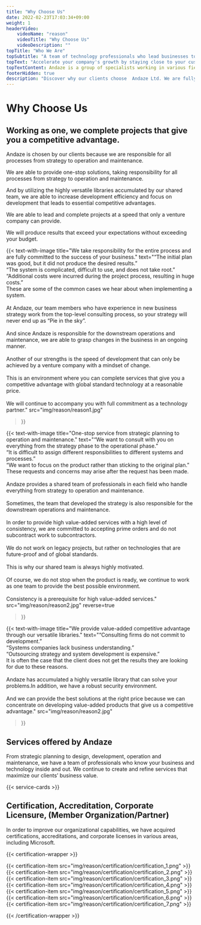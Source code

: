 ```yaml
---
title: "Why Choose Us"
date: 2022-02-23T17:03:34+09:00
weight: 1
headerVideo: 
    videoName: "reason"
    videoTitle: "Why Choose Us"
    videoDescription: ""
topTitle: "Who We Are"
topSubtitle: "A team of technology professionals who lead businesses to success"
topText: "Accelerate your company's growth by staying close to your customers"
topTextContent: Andaze is a group of specialists working in various fields. Our team of business-savvy technology professionals catches the changes in your business and proposes successful strategies that are not just a "Pie in the sky". Then, we start system development efficiently, using superior technology of global standards. We provide solutions that lead your business to success at a reasonable price using the "Andaze Method," in which every member functions as a player.
footerHidden: true
description: "Discover why our clients choose  Andaze Ltd. We are fully committed to being your technology partner for your business success, taking responsibility for the entire process from strategic planning to operations and maintenance."
---
```


# Why Choose Us

## Working as one, we complete projects that give you a competitive advantage.



Andaze is chosen by our clients because we are responsible for all processes from strategy to operation and maintenance.  

We are able to provide one-stop solutions, taking responsibility for all processes from strategy to operation and maintenance.  

And by utilizing the highly versatile libraries accumulated by our shared team, we are able to increase development efficiency and focus on development that leads to essential competitive advantages.  

We are able to lead and complete projects at a speed that only a venture company can provide.  

We will produce results that exceed your expectations without exceeding your budget.  



{{< text-with-image 
    title="We take responsibility for the entire process and are fully committed to the success of your business."
    text="“The initial plan was good, but it did not produce the desired results.”<br>“The system is complicated, difficult to use, and does not take root.”<br>“Additional costs were incurred during the project process, resulting in huge costs.”<br>These are some of the common cases we hear about when implementing a system.<br><br>At Andaze, our team members who have experience in new business strategy work from the top-level consulting process, so your strategy will never end up as “Pie in the sky”.<br><br>And since Andaze is responsible for the downstream operations and maintenance, we are able to grasp changes in the business in an ongoing manner.<br><br>Another of our strengths is the speed of development that can only be achieved by a venture company with a mindset of change.<br><br>This is an environment where you can complete services that give you a competitive advantage with global standard technology at a reasonable price.<br><br>We will continue to accompany you with full commitment as a technology partner."
    src="img/reason/reason1.jpg"
>}}

{{< text-with-image 
    title="One-stop service from strategic planning to operation and maintenance."
    text="“We want to consult with you on everything from the strategy phase to the operational phase.”<br>“It is difficult to assign different responsibilities to different systems and processes.”<br>“We want to focus on the product rather than sticking to the original plan.”<br>These requests and concerns may arise after the request has been made.<br><br>Andaze provides a shared team of professionals in each field who handle everything from strategy to operation and maintenance.<br><br>Sometimes, the team that developed the strategy is also responsible for the downstream operations and maintenance.<br><br>In order to provide high value-added services with a high level of consistency, we are committed to accepting prime orders and do not subcontract work to subcontractors.<br><br>We do not work on legacy projects, but rather on technologies that are future-proof and of global standards.<br><br>This is why our shared team is always highly motivated.<br><br>Of course, we do not stop when the product is ready, we continue to work as one team to provide the best possible environment.<br><br>Consistency is a prerequisite for high value-added services."
    src="img/reason/reason2.jpg"
    reverse=true
>}}

{{< text-with-image 
    title="We provide value-added competitive advantage through our versatile libraries."
    text="“Consulting firms do not commit to development.”<br>“Systems companies lack business understanding.”<br>“Outsourcing strategy and system development is expensive.”<br>It is often the case that the client does not get the results they are looking for due to these reasons.<br><br>Andaze has accumulated a highly versatile library that can solve your problems.In addition, we have a robust security environment.<br><br>And we can provide the best solutions at the right price because we can concentrate on developing value-added products that give us a competitive advantage."
    src="img/reason/reason2.jpg"
>}}



## Services offered by Andaze

From strategic planning to design, development, operation and maintenance, we have a team of professionals who know your business and technology inside and out. We continue to create and refine services that maximize our clients’ business value.

{{< service-cards >}}



## Certification, Accreditation, Corporate Licensure, (Member Organization/Partner)

In order to improve our organizational capabilities, we have acquired certifications, accreditations, and corporate licenses in various areas, including Microsoft.


{{< certification-wrapper >}}

{{< certification-item src="img/reason/certification/certification_1.png" >}}
{{< certification-item src="img/reason/certification/certification_2.png" >}}
{{< certification-item src="img/reason/certification/certification_3.png" >}}
{{< certification-item src="img/reason/certification/certification_4.png" >}}
{{< certification-item src="img/reason/certification/certification_5.png" >}}
{{< certification-item src="img/reason/certification/certification_6.png" >}}
{{< certification-item src="img/reason/certification/certification_7.png" >}}

{{< /certification-wrapper >}}
